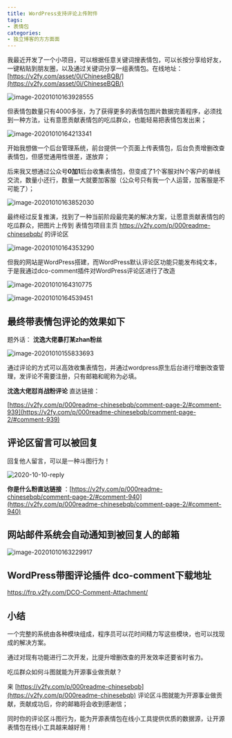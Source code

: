 ```yaml
---
title: WordPress支持评论上传附件 
tags:
- 表情包
categories:
- 独立博客的方方面面
---
```




我最近开发了一个小项目，可以根据任意关键词搜表情包，可以长按分享给好友，一键粘贴到朋友圈，以及通过关键词分享一组表情包。在线地址：[https://v2fy.com/asset/0i/ChineseBQB/](https://v2fy.com/asset/0i/ChineseBQB/)

![image-20201010163928555](https://v2fy.com/asset/0i/jikemiji/jikemiji-md/2020-10-10-dco.assets/image-20201010163928555.png)



但表情包数量只有4000多张，为了获得更多的表情包图片数据完善程序，必须找到一种方法，让有意愿贡献表情包的吃瓜群众，也能轻易把表情包发出来；



![image-20201010164213341](https://v2fy.com/asset/0i/jikemiji/jikemiji-md/2020-10-10-dco.assets/image-20201010164213341.png)

开始我想做一个后台管理系统，前台提供一个页面上传表情包，后台负责增删改查表情包，但感觉通用性很差，遂放弃；

后来我又想通过公众号**0加1**后台收集表情包，但变成了1个客服对N个客户的单线交流，数量小还行，数量一大就要加客服（公众号只有我一个人运营，加客服是不可能了）；

![image-20201010163852030](https://v2fy.com/asset/0i/jikemiji/jikemiji-md/2020-10-10-dco.assets/image-20201010163852030.png)



最终经过反复推演，找到了一种当前阶段最完美的解决方案，让愿意贡献表情包的吃瓜群众，把图片上传到 表情包项目主页 https://v2fy.com/p/000readme-chinesebqb/  的评论区



![image-20201010164353290](https://v2fy.com/asset/0i/jikemiji/jikemiji-md/2020-10-10-dco.assets/image-20201010164353290.png)





但我的网站是WordPress搭建，而WordPress默认评论区功能只能发布纯文本，于是我通过dco-comment插件对WordPress评论区进行了改造

![image-20201010164310775](https://v2fy.com/asset/0i/jikemiji/jikemiji-md/2020-10-10-dco.assets/image-20201010164310775.png)



![image-20201010164539451](https://v2fy.com/asset/0i/jikemiji/jikemiji-md/2020-10-10-dco.assets/image-20201010164539451.png)

## 最终带表情包评论的效果如下



题外话： **沈逸大佬暴打某zhan粉丝**

![image-20201010155833693](https://v2fy.com/asset/0i/jikemiji/jikemiji-md/2020-10-10-dco.assets/image-20201010155833693.png)

通过评论的方式可以高效收集表情包，并通过wordpress原生后台进行增删改查管理，发评论不需要注册，只有邮箱和昵称为必填。



**沈逸大佬怼肖战粉评论** 直达链接：

[https://v2fy.com/p/000readme-chinesebqb/comment-page-2/#comment-939](https://v2fy.com/p/000readme-chinesebqb/comment-page-2/#comment-939)



## 评论区留言可以被回复

回复他人留言，可以是一种斗图行为！

![2020-10-10-reply](https://v2fy.com/asset/0i/jikemiji/jikemiji-md/2020-10-10-dco.assets/2020-10-10-reply.gif)

**你是什么粉直达链接** ：[https://v2fy.com/p/000readme-chinesebqb/comment-page-2/#comment-940](https://v2fy.com/p/000readme-chinesebqb/comment-page-2/#comment-940)



## 网站邮件系统会自动通知到被回复人的邮箱

![image-20201010163229917](https://v2fy.com/asset/0i/jikemiji/jikemiji-md/2020-10-10-dco.assets/image-20201010163229917.png)





## WordPress带图评论插件 dco-comment下载地址

https://frp.v2fy.com/DCO-Comment-Attachment/





## 小结



一个完整的系统由各种模块组成，程序员可以花时间精力写这些模块，也可以找现成的解决方案。

通过对现有功能进行二次开发，比提升增删改查的开发效率还要省时省力。

吃瓜群众如何斗图就能为开源事业做贡献？

来 [https://v2fy.com/p/000readme-chinesebqb](https://v2fy.com/p/000readme-chinesebqb) 评论区斗图就能为开源事业做贡献，贡献成功后，你的邮箱将会收到感谢信；

同时你的评论区斗图行为，能为开源表情包在线小工具提供优质的数据源，让开源表情包在线小工具越来越好用！

